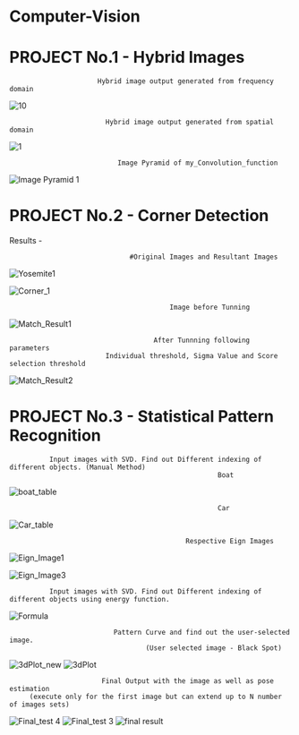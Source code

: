# Computer-Vision
# PROJECT No.1 - Hybrid Images

                          Hybrid image output generated from frequency domain

![10](https://user-images.githubusercontent.com/50337861/80893450-9ec2cd00-8c8f-11ea-90b0-8253a29c911d.JPG)

                            Hybrid image output generated from spatial domain
![1](https://user-images.githubusercontent.com/50337861/80893427-658a5d00-8c8f-11ea-99d2-10a1db2cb5b9.JPG)

                               Image Pyramid of my_Convolution_function

![Image Pyramid 1](https://user-images.githubusercontent.com/50337861/80893421-4f7c9c80-8c8f-11ea-83a1-78a866b560d5.JPG)


# PROJECT No.2 - Corner Detection 

Results - 

                                  #Original Images and Resultant Images

![Yosemite1](https://user-images.githubusercontent.com/50337861/80893150-12170f80-8c8d-11ea-9d94-7ffac50a2d20.jpg)

![Corner_1](https://user-images.githubusercontent.com/50337861/80893155-15aa9680-8c8d-11ea-827f-7623d2e13cb0.JPG)

                                            Image before Tunning
![Match_Result1](https://user-images.githubusercontent.com/50337861/80893165-2d821a80-8c8d-11ea-8c96-45ce9b6911a2.JPG)

                                        After Tunnning following parameters                                 
                            Individual threshold, Sigma Value and Score selection threshold 
![Match_Result2](https://user-images.githubusercontent.com/50337861/80893164-2d821a80-8c8d-11ea-8269-0179f239cae4.JPG)

# PROJECT No.3 - Statistical Pattern Recognition
              Input images with SVD. Find out Different indexing of different objects. (Manual Method)
                                                        Boat
![boat_table](https://user-images.githubusercontent.com/50337861/80893634-72a84b80-8c91-11ea-91ef-9e9d2b06bff5.JPG)

                                                        Car
![Car_table](https://user-images.githubusercontent.com/50337861/80893639-78059600-8c91-11ea-8e3e-c73946af14c3.JPG)

                                                Respective Eign Images

![Eign_Image1](https://user-images.githubusercontent.com/50337861/80893656-9bc8dc00-8c91-11ea-9f8f-03fb2abc285d.JPG)

![Eign_Image3](https://user-images.githubusercontent.com/50337861/80893657-9d929f80-8c91-11ea-929b-0472ec836a7a.JPG)

              Input images with SVD. Find out Different indexing of different objects using energy function. 

![Formula](https://user-images.githubusercontent.com/50337861/80893686-c87cf380-8c91-11ea-96ef-ab87010baa59.JPG)

                              Pattern Curve and find out the user-selected image. 
                                      (User selected image - Black Spot)
![3dPlot_new](https://user-images.githubusercontent.com/50337861/80893749-5a84fc00-8c92-11ea-9546-d62c1e4bd931.JPG)
![3dPlot](https://user-images.githubusercontent.com/50337861/80893751-5b1d9280-8c92-11ea-9248-00b5436d4c71.JPG)

                           Final Output with the image as well as pose estimation 
         (execute only for the first image but can extend up to N number of images sets)

![Final_test 4](https://user-images.githubusercontent.com/50337861/80893701-e5b1c200-8c91-11ea-822e-5744f1377751.JPG)
![Final_test 3](https://user-images.githubusercontent.com/50337861/80893702-e5b1c200-8c91-11ea-9c5d-b686bc0b8b84.JPG)
![final result](https://user-images.githubusercontent.com/50337861/80893704-e9454900-8c91-11ea-92a4-21fb4d685e7f.JPG)





